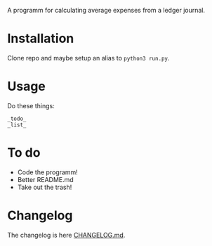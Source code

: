 A programm for calculating average expenses from a ledger journal.

# Installation

Clone repo and maybe setup an alias to `python3 run.py`.

# Usage

Do these things:

	_todo_
	_list_

# To do

- Code the programm!
- Better README.md
- Take out the trash!

# Changelog

The changelog is here [CHANGELOG.md](CHANGELOG.md).
